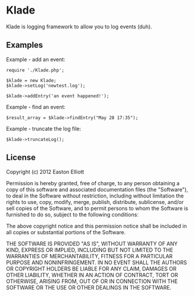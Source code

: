 Klade
======

Klade is logging framework to allow you to log events (duh).


Examples
--------

Example - add an event:

    require './Klade.php';

    $klade = new Klade;
    $klade->setLog('newtest.log');

    $klade->addEntry('an event happened!');


Example - find an event:

    $result_array = $klade->findEntry("May 28 17:35");

Example - truncate the log file:

    $klade->truncateLog();
   




License
--------
Copyright (c) 2012 Easton Elliott

Permission is hereby granted, free of charge, to any person obtaining
a copy of this software and associated documentation files (the
"Software"), to deal in the Software without restriction, including
without limitation the rights to use, copy, modify, merge, publish,
distribute, sublicense, and/or sell copies of the Software, and to
permit persons to whom the Software is furnished to do so, subject to
the following conditions:

The above copyright notice and this permission notice shall be
included in all copies or substantial portions of the Software.

THE SOFTWARE IS PROVIDED "AS IS", WITHOUT WARRANTY OF ANY KIND,
EXPRESS OR IMPLIED, INCLUDING BUT NOT LIMITED TO THE WARRANTIES OF
MERCHANTABILITY, FITNESS FOR A PARTICULAR PURPOSE AND
NONINFRINGEMENT. IN NO EVENT SHALL THE AUTHORS OR COPYRIGHT HOLDERS BE
LIABLE FOR ANY CLAIM, DAMAGES OR OTHER LIABILITY, WHETHER IN AN ACTION
OF CONTRACT, TORT OR OTHERWISE, ARISING FROM, OUT OF OR IN CONNECTION
WITH THE SOFTWARE OR THE USE OR OTHER DEALINGS IN THE SOFTWARE.